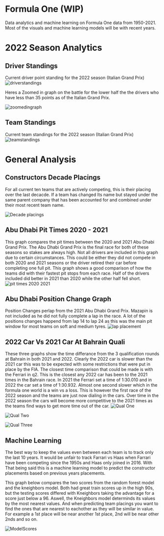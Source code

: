 # Formula One (WIP)
Data analytics and machine learning on Formula One data from 1950-2021. Most of the visuals and machine learning models will be with recent years. 

# 2022 Season Analytics

## Driver Standings
Current driver point standing for the 2022 season (Italian Grand Prix)
![driverstandings](https://i.gyazo.com/8d4c63dd9625b7ede6ee2ef19f65e21e.png)

Heres a Zoomed in graph on the battle for the lower half the the drivers who have less than 35 points as of the Italian Grand Prix.

![zoomedingraph](https://i.gyazo.com/627db267bb9fd2a1f5b4a6dbed27d665.png)


## Team Standings
Current team standings for the 2022 season (Italian Grand Prix)
![teamstandings](https://i.gyazo.com/7b9e256baf4f9b190fb186a382c29966.png)


# General Analysis 
## Constructors Decade Placings
For all current ten teams that are actively competing, this is their placing over the last decacde. If a team has changed Its name but stayed under the same parent company that has been accounted for and combined under their most recent team name.

![Decade placings](https://user-images.githubusercontent.com/88803320/148436822-8e22790c-13fa-47b1-928b-c9fc56c662af.png)


## Abu Dhabi Pit Times 2020 - 2021
This graph compares the pit times between the 2020 and 2021 Abu Dhabi Grand Prix. The Abu Dhabi Grand Prix is the final race for both of these seasons so stakes are always high. Not all drivers are included in this graph due to certain circumstances. This could be either they did not compete in both 2020 and 2021 seasons or the driver retired their car before completing one full pit. This graph shows a good comparison of how the teams did with their fastest pit stops from each race. Half of the drivers included did better in 2021 than 2020 while the other half fell short. 
![pit times 2020 2021](https://user-images.githubusercontent.com/88803320/149194071-d50e8ab1-c5b9-40ab-9618-7e41747c4d95.png)

## Abu Dhabi Position Change Graph
Position Changes perlap from the 2021 Abu Dhabi Grand Prix. Mazapin is not included as he did not fully complete a lap in the race. A lot of the positions changes happend from lap 14 to lap 24 as this was the main pit window for most teams on soft and medium tyres. 
![lap placement](https://user-images.githubusercontent.com/88803320/149990560-7b913525-e348-4149-9512-b8a456b03f03.png)

## 2022 Car Vs 2021 Car At Bahrain Quali
These three graphs show the time differance from the 3 qualification rounds at Bahrain in both 2021 and 2022. Clearly the 2022 car is slower than the 2021 car this was to be expected with some restrictions that were put in place by the FIA. The closest time comparison that could be made is with the Ferrari in q2. This is the closest any 2022 car has been to the 2021 times in the Bahrain race. In 2021 the Ferrari set a time of 1:30.010 and in 2022 the car set a time of 1:30.932. Almost one second slower which in the formula one world is a win vs a loss. This is however the first race of the 2022 season and the teams are just now dialing in the cars. Over time in the 2022 season the cars will become more competitive to the 2021 times as the teams find ways to get more time out of the car.
![Qual One](https://i.gyazo.com/fff7eebba75b39f0bf424b8a8cc052fe.png)

![Qual Two](https://i.gyazo.com/32836c92bc8b344edb03f7845b482f89.png)

![Qual Three](https://i.gyazo.com/e321617efa60f5e51fb774c103cbddd7.png)


## Machine Learning 
The best way to keep the values even between each team is to track only the last 10 years. It would be unfair to track Farrari vs Haas when Farrari have been competing since the 1950s and Haas only joined in 2016. With That being said this is a machine learning model to predict the constructor placements based on previous years placements. 

This graph below compares the two scores from the random forest model and the kneighbors model. Both had great train scores up in the high 90s, but the testing scores differed with Kneighbors taking the advantage for a score just below a 96. Aswell, the Kneighbors model determinds its values by the most nearest values. And when predicting team placings you want to find the ones that are nearest to eachother as they will be similar in value. For example a 1st place will be near another 1st place, 2nd will be near other 2nds and so on.

![ModelScores](https://user-images.githubusercontent.com/88803320/151215124-b49b9b65-6fde-4438-90ad-4f7d92902368.png)